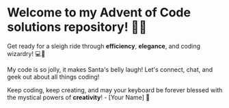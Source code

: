 # Welcome to my **Advent of Code** solutions repository! 🎄🔥

Get ready for a sleigh ride through **efficiency**, **elegance**, and coding wizardry! 💻🚀 

My code is so jolly, it makes Santa's belly laugh! Let's connect, chat, and geek out about all things coding! 

Keep coding, keep creating, and may your keyboard be forever blessed with the mystical powers of **creativity**! - [Your Name] 🎅

